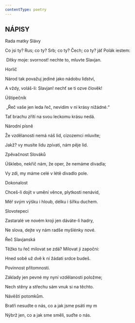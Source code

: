 ```yaml
---
contentType: poetry
---
```


## NÁPISY 

Rada matky Slávy 

Co jsi ty? Rus; co ty? Srb; co ty? Čech; co ty? jáť Polák iestem:

 Dítky moje: svornost! nechte to, mluvte Slavjan. 

  

Horlič 

Národ tak považuj jediné jako nádobu lidství, 

A vždy, voláš-li: Slavjan! nechť se ti ozve člověk! 

  

Úštipečník

 „Řeč vaše jen leda řeč, nevidím v ní krásy nižádné.“ 

Tať brachu zřítí na svou leckomu krásu nedá. 

  

Národní písně 

Že vzdělanosti nemá náš lid, cizozemci mluvíte; 

Jakž? vy musíte lidu zpívati, nám pěje lid.

  

Zpěvačnost Slováků 

Úšklebo, nekřič nám, že oper, že nemáme divadla; 

Vy zdi, my máme celé v létě divadlo pole. 

  

Dokonalost 

Chceš-li dojít v umění věnce, plytkosti nenávid, 

Měř svým výšku i hloub, délku i šířku duchem. 

  

Slovotepeci 

Zastaralé ve novém kroji jen dáváte-li hadry, 

Ne slova, dejte vy nám radše myšlénky nové. 

  

Řeč Slavjanská 

Těžko tu řeč milovat se zdá? Milovat ji započni: 

Hned sobě už dvě k ní žádati srdce budeš. 

  

Povinnost přítomnosti. 

Základy jen pevné my nyní vzdělanosti položme; 

Nech stěny a střechu sám vnuk si na těchto. 

  

Návěští potomkům. 

Bratři nesudte o nás, co a jak jsme psáti my m 

Nýbrž jen, co a jak sme směli, suďte o nás.

